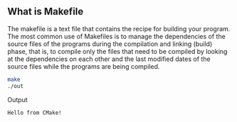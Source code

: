 ## What is Makefile
The makefile is a text file that contains the recipe for building your program.
The most common use of Makefiles is to manage the dependencies of the source files of the programs during the compilation and linking (build) phase, that is, to compile only the files that need to be compiled by looking at the dependencies on each other and the last modified dates of the source files while the programs are being compiled.

```bash
make
./out
```

Output
```bash
Hello from CMake!
```